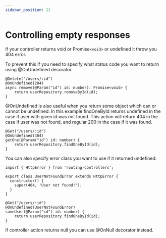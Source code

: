 ```yaml
---
sidebar_position: 22
---
```


# Controlling empty responses

If your controller returns void or Promise`<void>` or undefined it throw you 404 error.

To prevent this if you need to specify what status code you want to return using @OnUndefined decorator.

```
@Delete("/users/:id")
@OnUndefined(204)
async remove(@Param("id") id: number): Promise<void> {
    return userRepository.removeById(id);
}
```

@OnUndefined is also useful when you return some object which can or cannot be undefined. In this example findOneById returns undefined in the case if user with given id was not found. This action will return 404 in the case if user was not found, and regular 200 in the case if it was found.

```
@Get("/users/:id")
@OnUndefined(404)
getOne(@Param("id") id: number) {
    return userRepository.findOneById(id);
}
```

You can also specify error class you want to use if it returned undefined:

```
import { HttpError } from 'routing-controllers';

export class UserNotFoundError extends HttpError {
  constructor() {
    super(404, 'User not found!');
  }
}
```

```
@Get("/users/:id")
@OnUndefined(UserNotFoundError)
saveUser(@Param("id") id: number) {
    return userRepository.findOneById(id);
}
```

If controller action returns null you can use @OnNull decorator instead.
